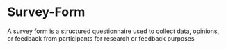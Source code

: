 # Survey-Form
A survey form is a structured questionnaire used to collect data, opinions, or feedback from participants for research or feedback purposes
